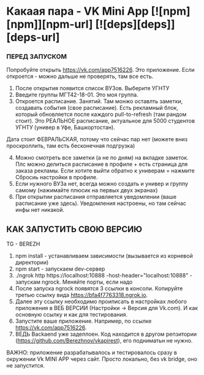 # Какаая пара -  VK Mini App [![npm][npm]][npm-url] [![deps][deps]][deps-url]

### ПЕРЕД ЗАПУСКОМ

Попробуйте открыть https://vk.com/app7516226. Это приложение. Если откроется - можно дальше не проверять, там все есть.

1. После открытия появится список ВУЗов. Выберите УГНТУ
2. Введите группы МГТ42-18-01. Это моя группа.
3. Откроется расписание. Занятий. Там монжо оставлть заметки, создавать события (свое расписание). 
Есть рекламный блок, который обновляется после каждого pull-to-refresh (там рандом стоит).
 Это РЕАЛЬНОЕ расписание, актуальное для 5000 студентов УГНТУ (универ в Уфе, Башкортостан).
 
Дата стоит ФЕВРАЛЬСКАЯ, потому что сейчас пар нет (можете вниз проскроллить, там есть бесконечная подгрузка)

4. Можно смотреть все заметки (а не по дням) на вкладке заметок. Плс можно делиться расписание в профиле + есть страница для заказа рекламы.
Если хотите выйти обратно к универам = нажмите Сбросиь настройки в профиле.
5. Если нужного ВУЗа нет, всегда можно создать и универ и группу самому (нажимайте плюсик на первых двух экранах)
6. При открытии расписания отправляется уведомлении (ваше расписание уже здесь). Уведомления настроены, но там сейчас инфы нет никакой.

## КАК ЗАПУСТИТЬ СВОЮ ВЕРСИЮ

TG - BEREZH

1. npm install - устанавливаем зависимости (вызывается из корневой директории)
2. npm start - запускаем dev-сервер
3. ./ngrok http https://localhost:10888 -host-header="localhost:10888" - запускам ngrock. Меняйте порты, если надо
4. После запуска ngrock появятся 3 ссылки в консоли. Копируйте третью ссылку вида  https://bfa4f7763318.ngrok.io.
5. Далее эту ссылку необходимо проиписать в настройках любого приложения в ВЕБ ВЕРСИИ (Настройки -> Версия для Vk.com). И как основную ссылку и как для тестирования.
6. Запустите ваше приложение. Например, по ссылке https://vk.com/app7516226. 
7. ВЕДЬ Backaend уже задеплоен. Код находится в другом репзитории (https://github.com/Berezhnov/vkapirest), его подниматьн не нужно.

ВАЖНО: приложение разрабатывалось и тестировалось сразу в окружении Vk MINI APP через сайт. 
Просто локально, без vk bridge, оно не запустится.
